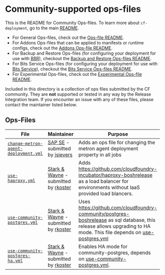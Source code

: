 # Community-supported ops-files

This is the README for Community Ops-files. To learn more about `cf-deployment`, go to the main [README](../../README.md).

- For General Ops-files, check out the [Ops-file README](../README.md).
- For Addons Ops-files that can be applied to manifests or runtime configs, check out the [Addons Ops-file README](../addons/README.md).
- For Backup and Restore Ops-files (for configuring your deployment for use with [BBR](https://github.com/cloudfoundry-incubator/bosh-backup-and-restore)), checkout the [Backup and Restore Ops-files README](../backup-and-restore/README.md).
- For Bits Service Ops-files (for configuring your deployment for use with [Bits Service](https://github.com/cloudfoundry-incubator/bits-service)), checkout the [Bits Service Ops-files README](../bits-service/README.md).
- For Experimental Ops-files, check out the [Experimental Ops-file README](../experimental/README.md).

Included in this directory is a collection of ops files submitted by the CF community.  They are **not** supported or tested in any way by the Release Integration team.  If you encounter an issue with any of these files, please contact the maintainer listed below.

## Ops-Files

| File | Maintainer | Purpose |
| --- | --- | --- |
| [`change-metron-agent-deployment.yml`](change-metron-agent-deployment.yml) | [SAP SE](https://www.sap.com/) - submitted by [jsievers](https://github.com/jsievers) | Adds an ops file for changing the metron agent deployment property in all jobs |
| [`use-haproxy.yml`](use-haproxy.yml) | [Stark & Wayne](https://www.starkandwayne.com/) - submitted by [rkoster](https://github.com/rkoster) | Adds https://github.com/cloudfoundry-incubator/haproxy-boshrelease as a load balancer for environments without IaaS provided load blancers. |
| [`use-community-postgres.yml`](use-community-postgres.yml) | [Stark & Wayne](https://www.starkandwayne.com/) - submitted by [rkoster](https://github.com/rkoster) | Uses https://github.com/cloudfoundry-community/postgres-boshrelease as sql database, this release allows upgrading to HA mode. This file depends on [use-postgres.yml](../use-postgres.yml) |
| [`use-community-postgres-ha.yml`](use-community-postgres.yml) | [Stark & Wayne](https://www.starkandwayne.com/) - submitted by [rkoster](https://github.com/rkoster) | Enables HA mode for community-postgres, depends on [use-community-postgres.yml](./use-community-postgres.yml). |
